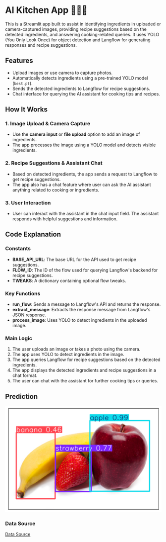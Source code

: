 # AI Kitchen App 👩🏻‍🍳

This is a Streamlit app built to assist in identifying ingredients in uploaded or camera-captured images, providing recipe suggestions based on the detected ingredients, and answering cooking-related queries. It uses YOLO (You Only Look Once) for object detection and Langflow for generating responses and recipe suggestions.

## Features

- Upload images or use camera to capture photos.
- Automatically detects ingredients using a pre-trained YOLO model (`best.pt`).
- Sends the detected ingredients to Langflow for recipe suggestions.
- Chat interface for querying the AI assistant for cooking tips and recipes.

## How It Works

### 1. Image Upload & Camera Capture

- Use the **camera input** or **file upload** option to add an image of ingredients.
- The app processes the image using a YOLO model and detects visible ingredients.

### 2. Recipe Suggestions & Assistant Chat

- Based on detected ingredients, the app sends a request to Langflow to get recipe suggestions.
- The app also has a chat feature where user can ask the AI assistant anything related to cooking or ingredients.

### 3. User Interaction

- User can interact with the assistant in the chat input field. The assistant responds with helpful suggestions and information.

## Code Explanation

### Constants

- **BASE_API_URL**: The base URL for the API used to get recipe suggestions.
- **FLOW_ID**: The ID of the flow used for querying Langflow's backend for recipe suggestions.
- **TWEAKS**: A dictionary containing optional flow tweaks.

### Key Functions

- **run_flow**: Sends a message to Langflow's API and returns the response.
- **extract_message**: Extracts the response message from Langflow's JSON response.
- **process_image**: Uses YOLO to detect ingredients in the uploaded image.

### Main Logic

1. The user uploads an image or takes a photo using the camera.
2. The app uses YOLO to detect ingredients in the image.
3. The app queries Langflow for recipe suggestions based on the detected ingredients.
4. The app displays the detected ingredients and recipe suggestions in a chat format.
5. The user can chat with the assistant for further cooking tips or queries.

## Prediction 
![Prediction](/static/output.png)

### Data Source

[Data Source](https://universe.roboflow.com/wonkeun-jung-vfcwn/ingredients-agbcq)

